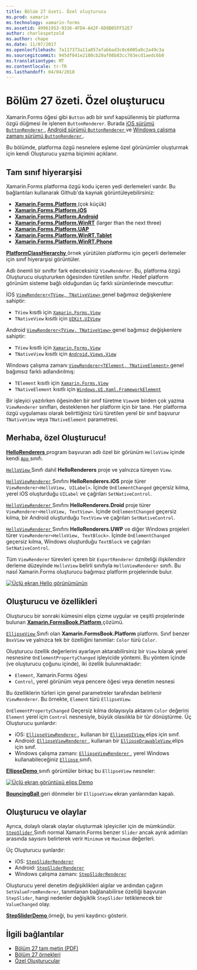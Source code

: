 ```yaml
---
title: Bölüm 27 özeti. Özel oluşturucu
ms.prod: xamarin
ms.technology: xamarin-forms
ms.assetid: 49961953-9336-4FD4-A42F-6D9B05FF52E7
author: charlespetzold
ms.author: chape
ms.date: 11/07/2017
ms.openlocfilehash: 7a117373a11a057afabbad3c0c6005a9c2a49c3a
ms.sourcegitcommit: 945df041e2180cb20af08b83cc703ecd1aedc6b0
ms.translationtype: MT
ms.contentlocale: tr-TR
ms.lasthandoff: 04/04/2018
---
```

# <a name="summary-of-chapter-27-custom-renderers"></a>Bölüm 27 özeti. Özel oluşturucu

Xamarin.Forms öğesi gibi `Button` adlı bir sınıf kapsüllenmiş bir platforma özgü düğmesi ile işlenen `ButtonRenderer`.  Burada [iOS sürümü `ButtonRenderer` ](https://github.com/xamarin/Xamarin.Forms/blob/master/Xamarin.Forms.Platform.iOS/Renderers/ButtonRenderer.cs), [Android sürümü `ButtonRenderer` ](https://github.com/xamarin/Xamarin.Forms/blob/master/Xamarin.Forms.Platform.Android/Renderers/ButtonRenderer.cs)ve [Windows çalışma zamanı sürümü `ButtonRenderer` ](https://github.com/xamarin/Xamarin.Forms/blob/master/Xamarin.Forms.Platform.WinRT/ButtonRenderer.cs).

Bu bölümde, platforma özgü nesnelere eşleme özel görünümler oluşturmak için kendi Oluşturucu yazma biçimini açıklanır.

## <a name="the-complete-class-hierarchy"></a>Tam sınıf hiyerarşisi

Xamarin.Forms platforma özgü kodu içeren yedi derlemeleri vardır.
Bu bağlantıları kullanarak Github'da kaynak görüntüleyebilirsiniz:

- [**Xamarin.Forms.Platform** ](https://github.com/xamarin/Xamarin.Forms/tree/master/Xamarin.Forms.Platform) (çok küçük)
- [**Xamarin.Forms.Platform.iOS**](https://github.com/xamarin/Xamarin.Forms/tree/master/Xamarin.Forms.Platform.iOS)
- [**Xamarin.Forms.Platform.Android**](https://github.com/xamarin/Xamarin.Forms/tree/master/Xamarin.Forms.Platform.Android)
- [**Xamarin.Forms.Platform.WinRT**](https://github.com/xamarin/Xamarin.Forms/tree/master/Xamarin.Forms.Platform.WinRT) (larger than the next three)
- [**Xamarin.Forms.Platform.UAP**](https://github.com/xamarin/Xamarin.Forms/tree/master/Xamarin.Forms.Platform.UAP)
- [**Xamarin.Forms.Platform.WinRT.Tablet**](https://github.com/xamarin/Xamarin.Forms/tree/master/Xamarin.Forms.Platform.WinRT.Tablet)
- [**Xamarin.Forms.Platform.WinRT.Phone**](https://github.com/xamarin/Xamarin.Forms/tree/master/Xamarin.Forms.Platform.WinRT.Phone)

[ **PlatformClassHierarchy** ](https://github.com/xamarin/xamarin-forms-book-samples/tree/master/Chapter27/PlatformClassHierarchy) örnek yürütülen platformu için geçerli derlemeler için sınıf hiyerarşisi görüntüler.

Adlı önemli bir sınıftır fark edeceksiniz `ViewRenderer`. Bu, platforma özgü Oluşturucu oluştururken öğesinden türetilen sınıftır. Hedef platform görünüm sisteme bağlı olduğundan üç farklı sürümlerinde mevcuttur:

İOS [ `ViewRenderer<TView, TNativeView>` ](https://github.com/xamarin/Xamarin.Forms/blob/master/Xamarin.Forms.Platform.iOS/ViewRenderer.cs#L26) genel bağımsız değişkenlere sahiptir:

- `TView` kısıtlı için [`Xamarin.Forms.View`](https://developer.xamarin.com/api/type/Xamarin.Forms.View/)
- `TNativeView` kısıtlı için [`UIKit.UIView`](https://developer.xamarin.com/api/type/UIKit.UIView/)

Android [ `ViewRenderer<TView, TNativeView>` ](https://github.com/xamarin/Xamarin.Forms/blob/master/Xamarin.Forms.Platform.Android/ViewRenderer.cs#L14) genel bağımsız değişkenlere sahiptir:

- `TView` kısıtlı için [`Xamarin.Forms.View`](https://developer.xamarin.com/api/type/Xamarin.Forms.View/)
- `TNativeView` kısıtlı için [`Android.Views.View`](https://developer.xamarin.com/api/type/Android.Views.View/)

Windows çalışma zamanı [ `ViewRenderer<TElement, TNativeElement>` ](https://github.com/xamarin/Xamarin.Forms/blob/master/Xamarin.Forms.Platform.WinRT/ViewRenderer.cs#L12) genel bağımsız farklı adlandırılmış:

- `TElement` kısıtlı için [`Xamarin.Forms.View`](https://developer.xamarin.com/api/type/Xamarin.Forms.View/)
- `TNativeElement` kısıtlı için [`Windows.UI.Xaml.FrameworkElement`](https://msdn.microsoft.com/library/windows/apps/windows.ui.xaml.frameworkelement.aspx)

Bir işleyici yazılırken öğesinden bir sınıf türetme `View`ve birden çok yazma `ViewRenderer` sınıfları, desteklenen her platform için bir tane. Her platforma özgü uygulaması olarak belirttiğiniz türü türetilen yerel bir sınıf başvurur `TNativeView` veya `TNativeElement` parametresi.

## <a name="hello-custom-renderers"></a>Merhaba, özel Oluşturucu!

[ **HelloRenderers** ](https://github.com/xamarin/xamarin-forms-book-samples/tree/master/Chapter27/HelloRenderers) program başvuran adlı özel bir görünüm `HelloView` içinde kendi [ `App` ](https://github.com/xamarin/xamarin-forms-book-samples/blob/master/Chapter27/HelloRenderers/HelloRenderers/HelloRenderers/App.cs) sınıfı.

[ `HelloView` ](https://github.com/xamarin/xamarin-forms-book-samples/blob/master/Chapter27/HelloRenderers/HelloRenderers/HelloRenderers/HelloView.cs) Sınıfı dahil **HelloRenderers** proje ve yalnızca türeyen `View`.

[ `HelloViewRenderer` ](https://github.com/xamarin/xamarin-forms-book-samples/blob/master/Chapter27/HelloRenderers/HelloRenderers/HelloRenderers.iOS/HelloViewRenderer.cs) Sınıfını **HelloRenderers.iOS** proje türer `ViewRenderer<HelloView, UILabel>`. İçinde `OnElementChanged` geçersiz kılma, yerel iOS oluşturduğu `UILabel` ve çağrıları `SetNativeControl`.

[ `HelloViewRenderer` ](https://github.com/xamarin/xamarin-forms-book-samples/blob/master/Chapter27/HelloRenderers/HelloRenderers/HelloRenderers.Droid/HelloViewRenderer.cs) Sınıfını **HelloRenderers.Droid** proje türer `ViewRenderer<HelloView, TextView>`. İçinde `OnElementChanged` geçersiz kılma, bir Android oluşturduğu `TextView` ve çağrıları `SetNativeControl`.

[ `HelloViewRenderer` ](https://github.com/xamarin/xamarin-forms-book-samples/blob/master/Chapter27/HelloRenderers/HelloRenderers/HelloRenderers.UWP/HelloViewRenderer.cs) Sınıfını **HelloRenderers.UWP** ve diğer Windows projeleri türer `ViewRenderer<HelloView, TextBlock>`. İçinde `OnElementChanged` geçersiz kılma, Windows oluşturduğu `TextBlock` ve çağrıları `SetNativeControl`.

Tüm `ViewRenderer` türevleri içeren bir `ExportRenderer` özniteliği ilişkilendirir derleme düzeyinde `HelloView` belirli sınıfıyla `HelloViewRenderer` sınıfı. Bu nasıl Xamarin.Forms oluşturucu bağımsız platform projelerinde bulur.

[![Üçlü ekran Hello görünümünün](images/ch27fg02-small.png "özel Oluşturucu")](images/ch27fg02-large.png#lightbox "özel Oluşturucu")

## <a name="renderers-and-properties"></a>Oluşturucu ve özellikleri

Oluşturucu bir sonraki kümesini elips çizme uygular ve çeşitli projelerinde bulunan [ **Xamarin.FormsBook.Platform** ](https://github.com/xamarin/xamarin-forms-book-samples/tree/master/Libraries/Xamarin.FormsBook.Platform) çözümü.

[ `EllipseView` ](https://github.com/xamarin/xamarin-forms-book-samples/blob/master/Libraries/Xamarin.FormsBook.Platform/Xamarin.FormsBook.Platform/EllipseView.cs) Sınıfı olan **Xamarin.FormsBook.Platform** platform. Sınıf benzer `BoxView` ve yalnızca tek bir özelliğini tanımlar: `Color` türü `Color`.

Oluşturucu özellik değerlerini ayarlayın aktarabilirsiniz bir `View` kılarak yerel nesnesine `OnElementPropertyChanged` işleyicide yöntemi. Bu yöntem içinde (ve oluşturucu çoğunu içinde), iki özellik bulunmaktadır:

- `Element`, Xamarin.Forms öğesi
- `Control`, yerel görünüm veya pencere öğesi veya denetim nesnesi

Bu özelliklerin türleri için genel parametreler tarafından belirlenir `ViewRenderer`. Bu örnekte, `Element` türü `EllipseView`.

`OnElementPropertyChanged` Geçersiz kılma dolayısıyla aktarım `Color` değerini `Element` yerel için `Control` nesnesiyle, büyük olasılıkla bir tür dönüştürme. Üç Oluşturucu şunlardır:

- iOS: [ `EllipseViewRenderer` ](https://github.com/xamarin/xamarin-forms-book-samples/blob/master/Libraries/Xamarin.FormsBook.Platform/Xamarin.FormsBook.Platform.iOS/EllipseViewRenderer.cs), kullanan bir [ `EllipseUIView` ](https://github.com/xamarin/xamarin-forms-book-samples/blob/master/Libraries/Xamarin.FormsBook.Platform/Xamarin.FormsBook.Platform.iOS/EllipseUIView.cs) elips için sınıf.
- Android: [ `EllipseViewRenderer` ](https://github.com/xamarin/xamarin-forms-book-samples/blob/master/Libraries/Xamarin.FormsBook.Platform/Xamarin.FormsBook.Platform.Android/EllipseViewRenderer.cs), kullanan bir [ `EllipseDrawableView` ](https://github.com/xamarin/xamarin-forms-book-samples/blob/master/Libraries/Xamarin.FormsBook.Platform/Xamarin.FormsBook.Platform.Android/EllipseDrawableView.cs) elips için sınıf.
- Windows çalışma zamanı: [ `EllipseViewRenderer` ](https://github.com/xamarin/xamarin-forms-book-samples/blob/master/Libraries/Xamarin.FormsBook.Platform/Xamarin.FormsBook.Platform.WinRT/EllipseViewRenderer.cs), yerel Windows kullanabileceğiniz [ `Ellipse` ](https://msdn.microsoft.com/library/windows/apps/windows.ui.xaml.shapes.ellipse.aspx) sınıfı.

[ **EllipseDemo** ](https://github.com/xamarin/xamarin-forms-book-samples/tree/master/Chapter27/EllipseDemo) sınıfı görüntüler birkaç bu `EllipseView` nesneler:

[![Üçlü ekran görüntüsü elips Demo](images/ch27fg03-small.png "EllipseView özel Oluşturucu")](images/ch27fg03-large.png#lightbox "EllipseView özel Oluşturucu")

[ **BouncingBall** ](https://github.com/xamarin/xamarin-forms-book-samples/tree/master/Chapter27/BouncingBall) geri dönmeler bir `EllipseView` ekran yanlarından kapalı.

## <a name="renderers-and-events"></a>Oluşturucu ve olaylar

Ayrıca, dolaylı olarak olaylar oluşturmak işleyiciler için de mümkündür. [ `StepSlider` ](https://github.com/xamarin/xamarin-forms-book-samples/blob/master/Libraries/Xamarin.FormsBook.Platform/Xamarin.FormsBook.Platform/StepSlider.cs) Sınıfı normal Xamarin.Forms benzer `Slider` ancak ayrık adımları arasında sayısını belirterek verir `Minimum` ve `Maximum` değerleri.

Üç Oluşturucu şunlardır:

- iOS: [`StepSliderRenderer`](https://github.com/xamarin/xamarin-forms-book-samples/blob/master/Libraries/Xamarin.FormsBook.Platform/Xamarin.FormsBook.Platform.iOS/StepSliderRenderer.cs)
- Android: [`StepSliderRenderer`](https://github.com/xamarin/xamarin-forms-book-samples/blob/master/Libraries/Xamarin.FormsBook.Platform/Xamarin.FormsBook.Platform.Android/StepSliderRenderer.cs)
- Windows çalışma zamanı: [`StepSliderRenderer`](https://github.com/xamarin/xamarin-forms-book-samples/blob/master/Libraries/Xamarin.FormsBook.Platform/Xamarin.FormsBook.Platform.WinRT/StepSliderRenderer.cs)

Oluşturucu yerel denetim değişiklikleri algılar ve ardından çağırın `SetValueFromRenderer`, tanımlanan bağlanabilirse özelliği başvuran `StepSlider`, hangi nedenler değişiklik `StepSlider` tetiklenecek bir `ValueChanged` olay.

[ **StepSliderDemo** ](https://github.com/xamarin/xamarin-forms-book-samples/tree/master/Chapter27/StepSliderDemo) örneği, bu yeni kaydırıcı gösterir.



## <a name="related-links"></a>İlgili bağlantılar

- [Bölüm 27 tam metin (PDF)](https://download.xamarin.com/developer/xamarin-forms-book/XamarinFormsBook-Ch27-Apr2016.pdf)
- [Bölüm 27 örnekleri](https://github.com/xamarin/xamarin-forms-book-samples/tree/master/Chapter27)
- [Özel Oluşturucular](~/xamarin-forms/app-fundamentals/custom-renderer/index.md)

